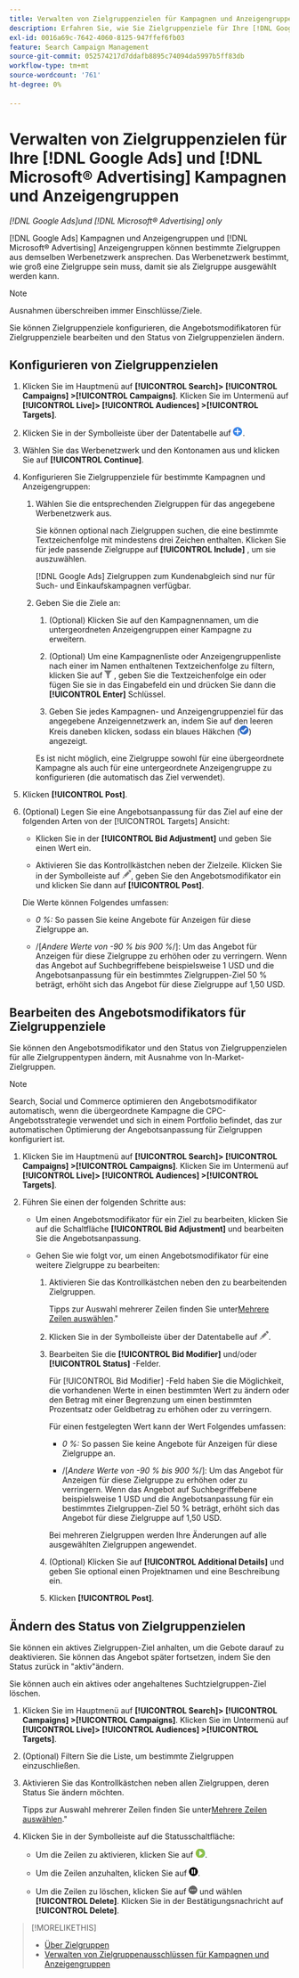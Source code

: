 ```yaml
---
title: Verwalten von Zielgruppenzielen für Kampagnen und Anzeigengruppen
description: Erfahren Sie, wie Sie Zielgruppenziele für Ihre [!DNL Google Ads] und [!DNL Microsoft® Advertising] Kampagnen und Anzeigengruppen.
exl-id: 0016a69c-7642-4060-8125-947ffef6fb03
feature: Search Campaign Management
source-git-commit: 052574217d7ddafb8895c74094da5997b5ff83db
workflow-type: tm+mt
source-wordcount: '761'
ht-degree: 0%

---
```


# Verwalten von Zielgruppenzielen für Ihre [!DNL Google Ads] und [!DNL Microsoft® Advertising] Kampagnen und Anzeigengruppen

*[!DNL Google Ads]und [!DNL Microsoft® Advertising] only*

[!DNL Google Ads] Kampagnen und Anzeigengruppen und [!DNL Microsoft® Advertising] Anzeigengruppen können bestimmte Zielgruppen aus demselben Werbenetzwerk ansprechen. Das Werbenetzwerk bestimmt, wie groß eine Zielgruppe sein muss, damit sie als Zielgruppe ausgewählt werden kann.

>[!NOTE]
>
>Ausnahmen überschreiben immer Einschlüsse/Ziele.

Sie können Zielgruppenziele konfigurieren, die Angebotsmodifikatoren für Zielgruppenziele bearbeiten und den Status von Zielgruppenzielen ändern.

## Konfigurieren von Zielgruppenzielen

1. Klicken Sie im Hauptmenü auf **[!UICONTROL Search]> [!UICONTROL Campaigns] >[!UICONTROL Campaigns]**. Klicken Sie im Untermenü auf **[!UICONTROL Live]> [!UICONTROL Audiences] >[!UICONTROL Targets]**.

1. Klicken Sie in der Symbolleiste über der Datentabelle auf ![Erstellen](/help/search-social-commerce/assets/add.png "Erstellen").

1. Wählen Sie das Werbenetzwerk und den Kontonamen aus und klicken Sie auf **[!UICONTROL Continue]**.

1. Konfigurieren Sie Zielgruppenziele für bestimmte Kampagnen und Anzeigengruppen:

   1. Wählen Sie die entsprechenden Zielgruppen für das angegebene Werbenetzwerk aus.

      Sie können optional nach Zielgruppen suchen, die eine bestimmte Textzeichenfolge mit mindestens drei Zeichen enthalten. Klicken Sie für jede passende Zielgruppe auf **[!UICONTROL Include]** , um sie auszuwählen.

      [!DNL Google Ads] Zielgruppen zum Kundenabgleich sind nur für Such- und Einkaufskampagnen verfügbar.

   1. Geben Sie die Ziele an:

      1. (Optional) Klicken Sie auf den Kampagnennamen, um die untergeordneten Anzeigengruppen einer Kampagne zu erweitern.

      1. (Optional) Um eine Kampagnenliste oder Anzeigengruppenliste nach einer im Namen enthaltenen Textzeichenfolge zu filtern, klicken Sie auf ![Filter](/help/search-social-commerce/assets/filter.png "Filter") , geben Sie die Textzeichenfolge ein oder fügen Sie sie in das Eingabefeld ein und drücken Sie dann die **[!UICONTROL Enter]** Schlüssel.

      1. Geben Sie jedes Kampagnen- und Anzeigengruppenziel für das angegebene Anzeigennetzwerk an, indem Sie auf den leeren Kreis daneben klicken, sodass ein blaues Häkchen (![Auswählen](/help/search-social-commerce/assets/include.png "Auswählen")) angezeigt.

      Es ist nicht möglich, eine Zielgruppe sowohl für eine übergeordnete Kampagne als auch für eine untergeordnete Anzeigengruppe zu konfigurieren (die automatisch das Ziel verwendet).

1. Klicken **[!UICONTROL Post]**.

1. (Optional) Legen Sie eine Angebotsanpassung für das Ziel auf eine der folgenden Arten von der [!UICONTROL Targets] Ansicht:

   * Klicken Sie in der **[!UICONTROL Bid Adjustment]** und geben Sie einen Wert ein.

   * Aktivieren Sie das Kontrollkästchen neben der Zielzeile. Klicken Sie in der Symbolleiste auf ![Bearbeiten](/help/search-social-commerce/assets/edit.png "Bearbeiten"), geben Sie den Angebotsmodifikator ein und klicken Sie dann auf **[!UICONTROL Post]**.

   Die Werte können Folgendes umfassen:

   * *0 %:* So passen Sie keine Angebote für Anzeigen für diese Zielgruppe an.

   * /[*Andere Werte von -90 % bis 900 %*/]: Um das Angebot für Anzeigen für diese Zielgruppe zu erhöhen oder zu verringern. Wenn das Angebot auf Suchbegriffebene beispielsweise 1 USD und die Angebotsanpassung für ein bestimmtes Zielgruppen-Ziel 50 % beträgt, erhöht sich das Angebot für diese Zielgruppe auf 1,50 USD.

## Bearbeiten des Angebotsmodifikators für Zielgruppenziele

Sie können den Angebotsmodifikator und den Status von Zielgruppenzielen für alle Zielgruppentypen ändern, mit Ausnahme von In-Market-Zielgruppen.

>[!NOTE]
>
>Search, Social und Commerce optimieren den Angebotsmodifikator automatisch, wenn die übergeordnete Kampagne die CPC-Angebotsstrategie verwendet und sich in einem Portfolio befindet, das zur automatischen Optimierung der Angebotsanpassung für Zielgruppen konfiguriert ist.

1. Klicken Sie im Hauptmenü auf **[!UICONTROL Search]> [!UICONTROL Campaigns] >[!UICONTROL Campaigns]**. Klicken Sie im Untermenü auf **[!UICONTROL Live]> [!UICONTROL Audiences] >[!UICONTROL Targets]**.

1. Führen Sie einen der folgenden Schritte aus:

   * Um einen Angebotsmodifikator für ein Ziel zu bearbeiten, klicken Sie auf die Schaltfläche **[!UICONTROL Bid Adjustment]** und bearbeiten Sie die Angebotsanpassung.

   * Gehen Sie wie folgt vor, um einen Angebotsmodifikator für eine weitere Zielgruppe zu bearbeiten:

      1. Aktivieren Sie das Kontrollkästchen neben den zu bearbeitenden Zielgruppen.

         Tipps zur Auswahl mehrerer Zeilen finden Sie unter[Mehrere Zeilen auswählen](/help/search-social-commerce/common-tasks/navigation-editing-selection/multiple-rows-select.md).&quot;

      1. Klicken Sie in der Symbolleiste über der Datentabelle auf ![Bearbeiten](/help/search-social-commerce/assets/edit.png "Bearbeiten").

      1. Bearbeiten Sie die **[!UICONTROL Bid Modifier]** und/oder **[!UICONTROL Status]** -Felder.

         Für [!UICONTROL Bid Modifier] -Feld haben Sie die Möglichkeit, die vorhandenen Werte in einen bestimmten Wert zu ändern oder den Betrag mit einer Begrenzung um einen bestimmten Prozentsatz oder Geldbetrag zu erhöhen oder zu verringern.

         Für einen festgelegten Wert kann der Wert Folgendes umfassen:

         * *0 %:* So passen Sie keine Angebote für Anzeigen für diese Zielgruppe an.

         * /[*Andere Werte von -90 % bis 900 %*/]: Um das Angebot für Anzeigen für diese Zielgruppe zu erhöhen oder zu verringern. Wenn das Angebot auf Suchbegriffebene beispielsweise 1 USD und die Angebotsanpassung für ein bestimmtes Zielgruppen-Ziel 50 % beträgt, erhöht sich das Angebot für diese Zielgruppe auf 1,50 USD.

         Bei mehreren Zielgruppen werden Ihre Änderungen auf alle ausgewählten Zielgruppen angewendet.

      1. (Optional) Klicken Sie auf **[!UICONTROL Additional Details]** und geben Sie optional einen Projektnamen und eine Beschreibung ein.

      1. Klicken **[!UICONTROL Post]**.

## Ändern des Status von Zielgruppenzielen

Sie können ein aktives Zielgruppen-Ziel anhalten, um die Gebote darauf zu deaktivieren. Sie können das Angebot später fortsetzen, indem Sie den Status zurück in &quot;aktiv&quot;ändern.

Sie können auch ein aktives oder angehaltenes Suchtzielgruppen-Ziel löschen.

1. Klicken Sie im Hauptmenü auf **[!UICONTROL Search]> [!UICONTROL Campaigns] >[!UICONTROL Campaigns]**. Klicken Sie im Untermenü auf **[!UICONTROL Live]> [!UICONTROL Audiences] >[!UICONTROL Targets]**.

1. (Optional) Filtern Sie die Liste, um bestimmte Zielgruppen einzuschließen.

1. Aktivieren Sie das Kontrollkästchen neben allen Zielgruppen, deren Status Sie ändern möchten.

   Tipps zur Auswahl mehrerer Zeilen finden Sie unter[Mehrere Zeilen auswählen](/help/search-social-commerce/common-tasks/navigation-editing-selection/multiple-rows-select.md).&quot;

1. Klicken Sie in der Symbolleiste auf die Statusschaltfläche:

   * Um die Zeilen zu aktivieren, klicken Sie auf ![Aktivieren](/help/search-social-commerce/assets/activate.png "Aktivieren").

   * Um die Zeilen anzuhalten, klicken Sie auf ![Anhalten](/help/search-social-commerce/assets/pause.png "Anhalten").

   * Um die Zeilen zu löschen, klicken Sie auf ![Mehr Aktionen](/help/search-social-commerce/assets/more.png "Mehr Aktionen") und wählen **[!UICONTROL Delete]**. Klicken Sie in der Bestätigungsnachricht auf **[!UICONTROL Delete]**.

>[!MORELIKETHIS]
>
>* [Über Zielgruppen](audience-about.md)
>* [Verwalten von Zielgruppenausschlüssen für Kampagnen und Anzeigengruppen](/help/search-social-commerce/campaign-management/campaigns/audience-exclusions-manage.md)
